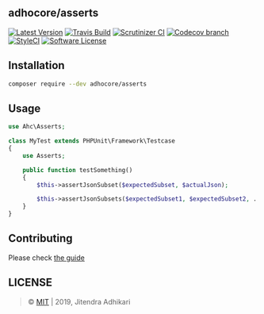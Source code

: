 ## adhocore/asserts

[![Latest Version](https://img.shields.io/github/release/adhocore/asserts.svg?style=flat-square)](https://github.com/adhocore/asserts/releases)
[![Travis Build](https://img.shields.io/travis/com/adhocore/asserts.svg?branch=master&style=flat-square)](https://travis-ci.com/adhocore/asserts?branch=master)
[![Scrutinizer CI](https://img.shields.io/scrutinizer/g/adhocore/asserts.svg?style=flat-square)](https://scrutinizer-ci.com/g/adhocore/asserts/?branch=master)
[![Codecov branch](https://img.shields.io/codecov/c/github/adhocore/asserts/master.svg?style=flat-square)](https://codecov.io/gh/adhocore/asserts)
[![StyleCI](https://styleci.io/repos/169276368/shield)](https://styleci.io/repos/169276368)
[![Software License](https://img.shields.io/badge/license-MIT-brightgreen.svg?style=flat-square)](./LICENSE)


## Installation
```bash
composer require --dev adhocore/asserts
```

## Usage
```php
use Ahc\Asserts;

class MyTest extends PHPUnit\Framework\Testcase
{
    use Asserts;

    public function testSomething()
    {
        $this->assertJsonSubset($expectedSubset, $actualJson);

        $this->assertJsonSubsets($expectedSubset1, $expectedSubset2, ... , $actualJson);
    }
}
```

## Contributing

Please check [the guide](./CONTRIBUTING.md)

## LICENSE

> &copy; [MIT](./LICENSE) | 2019, Jitendra Adhikari
